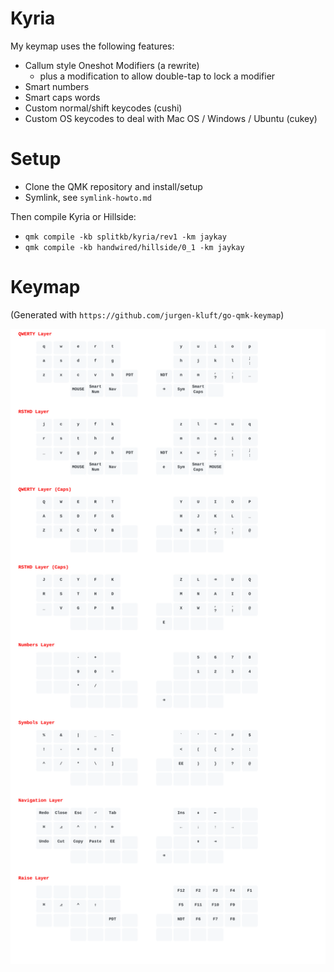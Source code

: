 # Kyria

My keymap uses the following features:
- Callum style Oneshot Modifiers (a rewrite)
  - plus a modification to allow double-tap to lock a modifier
- Smart numbers 
- Smart caps words
- Custom normal/shift keycodes (cushi)
- Custom OS keycodes to deal with Mac OS / Windows / Ubuntu (cukey)

# Setup

- Clone the QMK repository and install/setup
- Symlink, see `symlink-howto.md`

Then compile Kyria or Hillside:

- `qmk compile -kb splitkb/kyria/rev1 -km jaykay`
- `qmk compile -kb handwired/hillside/0_1 -km jaykay`

# Keymap

(Generated with `https://github.com/jurgen-kluft/go-qmk-keymap`)

![](keymap.svg)
